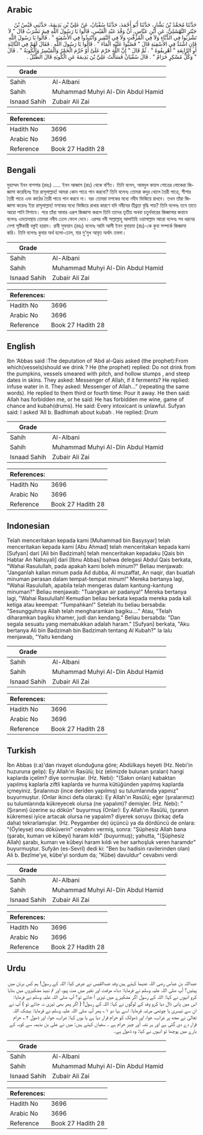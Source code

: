 ## Arabic


<div dir="rtl" lang="ar" style={{fontSize:'larger',backgroundColor:'#f8f9fa',padding:20}}>
حَدَّثَنَا مُحَمَّدُ بْنُ بَشَّارٍ، حَدَّثَنَا أَبُو أَحْمَدَ، حَدَّثَنَا سُفْيَانُ، عَنْ عَلِيِّ بْنِ بَذِيمَةَ، حَدَّثَنِي قَيْسُ بْنُ حَبْتَرٍ النَّهْشَلِيُّ، عَنِ ابْنِ عَبَّاسٍ، أَنَّ وَفْدَ عَبْدِ الْقَيْسِ، قَالُوا يَا رَسُولَ اللَّهِ فِيمَ نَشْرَبُ قَالَ ‏"‏ لاَ تَشْرَبُوا فِي الدُّبَّاءِ وَلاَ فِي الْمُزَفَّتِ وَلاَ فِي النَّقِيرِ وَانْتَبِذُوا فِي الأَسْقِيَةِ ‏"‏ ‏.‏ قَالُوا يَا رَسُولَ اللَّهِ فَإِنِ اشْتَدَّ فِي الأَسْقِيَةِ قَالَ ‏"‏ فَصُبُّوا عَلَيْهِ الْمَاءَ ‏"‏ ‏.‏ قَالُوا يَا رَسُولَ اللَّهِ ‏.‏ فَقَالَ لَهُمْ فِي الثَّالِثَةِ أَوِ الرَّابِعَةِ ‏"‏ أَهْرِيقُوهُ ‏"‏ ‏.‏ ثُمَّ قَالَ ‏"‏ إِنَّ اللَّهَ حَرَّمَ عَلَىَّ أَوْ حُرِّمَ الْخَمْرُ وَالْمَيْسِرُ وَالْكُوبَةُ ‏"‏ ‏.‏ قَالَ ‏"‏ وَكُلُّ مُسْكِرٍ حَرَامٌ ‏"‏ ‏.‏ قَالَ سُفْيَانُ فَسَأَلْتُ عَلِيَّ بْنَ بَذِيمَةَ عَنِ الْكُوبَةِ قَالَ الطَّبْلُ ‏.‏
</div>
<div style={{backgroundColor:'#f8f9fa',padding:20, marginBottom: 10}}><table> <thead> <tr> <th>Grade</th> <th></th> </tr> </thead> <tbody> <tr><td>Sahih</td><td>Al-Albani</td></tr><tr><td>Sahih</td><td>Muhammad Muhyi Al-Din Abdul Hamid</td></tr><tr><td>Isnaad Sahih</td><td>Zubair Ali Zai</td></tr></tbody></table><table> <thead> <tr> <th>References:</th> <th></th> </tr> </thead> <tbody><tr><td>Hadith No</td><td>3696</td></tr><tr><td>Arabic No</td><td>3696</td></tr><tr><td>Reference</td><td>Book 27 Hadith 28</td></tr></tbody></table></div>

## Bengali


<div dir="ltr" lang="bn" style={{fontSize:'larger',backgroundColor:'#f8f9fa',padding:20}}>
মুহাম্মদ ইবন বাশশার (রহঃ) ..... ইবন আব্বাস (রাঃ) থেকে বর্ণিত। তিনি বলেন, আবদুল কায়স গোত্রের লোকেরা জিজ্ঞাসা করেছিলঃ ইয়া রাসূলাল্লাহ! আমরা কোন পাত্রে পান করবো? তিনি বলেনঃ তোমরা কদুর খোলে তৈরী পাত্রে, শীশার তৈরী পাত্রে এবং কাঠের তৈরী পাত্রে পান করবে না। বরং তোমরা মশকের মধ্যে নবীয ভিজিয়ে রাখবে। তখন তাঁরা জিজ্ঞাসা করেনঃ ইয়া রাসূলাল্লাহ! মশকের মধ্যে ভিজিয়ে রাখার কারণে যদি নবীযের তীব্রতা বৃদ্ধি পায়? তিনি বলেনঃ তবে তাতে আরো পানি মিশাবে। পরে তাঁরা আবার এরূপ জিজ্ঞাসা করলে তিনি তাদের তৃতীয় অথবা চতুর্থবারের জিজ্ঞাসার জবাবে বলেনঃ এমতাবস্থায় তোমরা নবীয ঢেলে ফেলে দেবে। এরপর নবী সাল্লাল্লাহু আলাইহি ওয়াসাল্লাম আরো বলেনঃ সব ধরনের নেশা সৃষ্টিকারী বস্তুই হারাম। রাবী সুফয়ান (রহঃ) বলেনঃ আমি আলী ইবন বুযায়মা (রাঃ)-কে কুবা সম্পর্কে জিজ্ঞাসা করি। তিনি বলেনঃ কুবার অর্থ হলো-ঢোল, যার দু'মুখ আবৃত অর্থাৎ তবলা।
</div>
<div style={{backgroundColor:'#f8f9fa',padding:20, marginBottom: 10}}><table> <thead> <tr> <th>Grade</th> <th></th> </tr> </thead> <tbody> <tr><td>Sahih</td><td>Al-Albani</td></tr><tr><td>Sahih</td><td>Muhammad Muhyi Al-Din Abdul Hamid</td></tr><tr><td>Isnaad Sahih</td><td>Zubair Ali Zai</td></tr></tbody></table><table> <thead> <tr> <th>References:</th> <th></th> </tr> </thead> <tbody><tr><td>Hadith No</td><td>3696</td></tr><tr><td>Arabic No</td><td>3696</td></tr><tr><td>Reference</td><td>Book 27 Hadith 28</td></tr></tbody></table></div>

## English


<div dir="ltr" lang="en" style={{fontSize:'larger',backgroundColor:'#f8f9fa',padding:20}}>
Ibn ‘Abbas said :The deputation of ‘Abd al-Qais asked (the prophet):From which(vessels)should we drink ? He (the prophet) replied: Do not drink from the pumpkins, vessels smeared with pitch, and hollow stumps , and steep dates in skins. They asked: Messenger of Allah, if it ferments? He replied: infuse water in it. They asked: Messenger of Allah...” (repeating the same words). He replied to them third or fourth time: Pour it away. He then said: Allah has forbidden me, or he said: He has forbidden me wine, game of chance and kubah(drums). He said: Every intoxicant is unlawful. Sufyan said: I asked ‘All b. Badhimah about kubah	. He replied: Drum
</div>
<div style={{backgroundColor:'#f8f9fa',padding:20, marginBottom: 10}}><table> <thead> <tr> <th>Grade</th> <th></th> </tr> </thead> <tbody> <tr><td>Sahih</td><td>Al-Albani</td></tr><tr><td>Sahih</td><td>Muhammad Muhyi Al-Din Abdul Hamid</td></tr><tr><td>Isnaad Sahih</td><td>Zubair Ali Zai</td></tr></tbody></table><table> <thead> <tr> <th>References:</th> <th></th> </tr> </thead> <tbody><tr><td>Hadith No</td><td>3696</td></tr><tr><td>Arabic No</td><td>3696</td></tr><tr><td>Reference</td><td>Book 27 Hadith 28</td></tr></tbody></table></div>

## Indonesian


<div dir="ltr" lang="id" style={{fontSize:'larger',backgroundColor:'#f8f9fa',padding:20}}>
Telah menceritakan kepada kami [Muhammad bin Basysyar] telah menceritakan kepada kami [Abu Ahmad] telah menceritakan kepada kami [Sufyan] dari [Ali bin Badzimah] telah menceritakan kepadaku [Qais bin Habtar An Nahsyali] dari [Ibnu Abbas] bahwa delegasi Abdul Qais berkata, "Wahai Rasulullah, pada apakah kami boleh minum?" Beliau menjawab: "Janganlah kalian minum pada Ad dubba, Al muzaffat, An naqir, dan buatlah minuman perasan dalam tempat-tempat minum!" Mereka bertanya lagi, "Wahai Rasulullah, apabila telah mengeras dalam kantung-kantung minuman?" Beliau menjawab: "Tuangkan air padanya!" Mereka bertanya lagi, "Wahai Rasulullah! Kemudian beliau berkata kepada mereka pada kali ketiga atau keempat: "Tumpahkan!" Setelah itu beliau bersabda: "Sesungguhnya Allah telah mengharamkan bagiku…." Atau, "Telah diharamkan bagiku khamer, judi dan kendang." Beliau bersabda: "Dan segala sesuatu yang memabukkan adalah haram." [Sufyan] berkata, "Aku bertanya Ali bin Badzimah bin Badzimah tentang Al Kubah?" Ia lalu menjawab, "Yaitu kendang
</div>
<div style={{backgroundColor:'#f8f9fa',padding:20, marginBottom: 10}}><table> <thead> <tr> <th>Grade</th> <th></th> </tr> </thead> <tbody> <tr><td>Sahih</td><td>Al-Albani</td></tr><tr><td>Sahih</td><td>Muhammad Muhyi Al-Din Abdul Hamid</td></tr><tr><td>Isnaad Sahih</td><td>Zubair Ali Zai</td></tr></tbody></table><table> <thead> <tr> <th>References:</th> <th></th> </tr> </thead> <tbody><tr><td>Hadith No</td><td>3696</td></tr><tr><td>Arabic No</td><td>3696</td></tr><tr><td>Reference</td><td>Book 27 Hadith 28</td></tr></tbody></table></div>

## Turkish


<div dir="ltr" lang="tr" style={{fontSize:'larger',backgroundColor:'#f8f9fa',padding:20}}>
İbn Abbas (r.a)'dan rivayet olunduğuna göre; Abdülkays heyeti (Hz. Nebi'in huzuruna gelip): Ey Allah'ın Rasûlü; biz (elimizde bulunan şıraları) hangi kaplarda içelim? diye sormuşlar. (Hz. Nebi): "(Sakın onları) kabaktan yapılmış kaplarla ziftli kaplarda ve hurma kütüğünden yapılmış kaplarda içmeyiniz. Şıralarınızı (ince deriden yapılmış) su tulumlarında yapınız" buyurmuştur. (Onlar ikinci defa olarak): Ey Allah'ın Rasûlü; eğer (şıralarımız) su tulumlarında kükreyecek olursa (ne yapalım)? demişler. (Hz. Nebi): "(Şıranın) üzerine su dökün" buyurmuş (Onlar): Ey Allah'ın Rasûlü, (şıranın kükremesi iyice artacak olursa ne yapalım? diyerek soruyu (birkaç defa daha) tekrarlamışlar. (Hz. Peygamber de) üçüncü ya da dördüncü de onlara: "(Öyleyse) onu döküverin" cevabını vermiş, sonra: "Şüphesiz Allah bana (şarabı, kumarı ve kûbeyi) haram kıldı" (buyurmuş); yahutta, "(Şüphesiz Allah) şarabı, kumarı ve kûbeyi haram kıldı ve her sarhoşluk veren haramdır" buyurmuştur. Sufyân (es-Sevrî) dedi ki: "Ben bu hadisin ravilerinden olan) Ali b. Bezîme'ye, kûbe'yi sordum da; "Kûbe) davuldur" cevabını verdi
</div>
<div style={{backgroundColor:'#f8f9fa',padding:20, marginBottom: 10}}><table> <thead> <tr> <th>Grade</th> <th></th> </tr> </thead> <tbody> <tr><td>Sahih</td><td>Al-Albani</td></tr><tr><td>Sahih</td><td>Muhammad Muhyi Al-Din Abdul Hamid</td></tr><tr><td>Isnaad Sahih</td><td>Zubair Ali Zai</td></tr></tbody></table><table> <thead> <tr> <th>References:</th> <th></th> </tr> </thead> <tbody><tr><td>Hadith No</td><td>3696</td></tr><tr><td>Arabic No</td><td>3696</td></tr><tr><td>Reference</td><td>Book 27 Hadith 28</td></tr></tbody></table></div>

## Urdu


<div dir="rtl" lang="ur" style={{fontSize:'larger',backgroundColor:'#f8f9fa',padding:20}}>
عبداللہ بن عباس رضی اللہ عنہما کہتے ہیں وفد عبدالقیس نے عرض کیا: اللہ کے رسول! ہم کس برتن میں پیئیں؟ آپ صلی اللہ علیہ وسلم نے فرمایا: دباء، مزفت اور نقیر میں مت پیو، اور تم نبیذ مشکیزوں میں بنایا کرو انہوں نے کہا: اللہ کے رسول اگر مشکیزے میں تیزی آ جائے تو؟ آپ صلی اللہ علیہ وسلم نے فرمایا: اس میں پانی ڈال دیا کرو وفد کے لوگوں نے کہا: اللہ کے رسول! ( اگر پھر بھی تیزی نہ جائے تو ) آپ نے ان سے تیسری یا چوتھی مرتبہ فرمایا: اسے بہا دو ۱؎ پھر آپ صلی اللہ علیہ وسلم نے فرمایا: بیشک اللہ تعالیٰ نے مجھ پر شراب، جوا، اور ڈھولک کو حرام قرار دیا ہے یا یوں کہا: شراب، جوا، اور ڈھول ۲؎ حرام قرار دے دی گئی ہے اور ہر نشہ آور چیز حرام ہے ۔ سفیان کہتے ہیں: میں نے علی بن بذیمہ سے کوبہ کے بارے میں پوچھا تو انہوں نے کہا: وہ ڈھول ہے۔
</div>
<div style={{backgroundColor:'#f8f9fa',padding:20, marginBottom: 10}}><table> <thead> <tr> <th>Grade</th> <th></th> </tr> </thead> <tbody> <tr><td>Sahih</td><td>Al-Albani</td></tr><tr><td>Sahih</td><td>Muhammad Muhyi Al-Din Abdul Hamid</td></tr><tr><td>Isnaad Sahih</td><td>Zubair Ali Zai</td></tr></tbody></table><table> <thead> <tr> <th>References:</th> <th></th> </tr> </thead> <tbody><tr><td>Hadith No</td><td>3696</td></tr><tr><td>Arabic No</td><td>3696</td></tr><tr><td>Reference</td><td>Book 27 Hadith 28</td></tr></tbody></table></div>